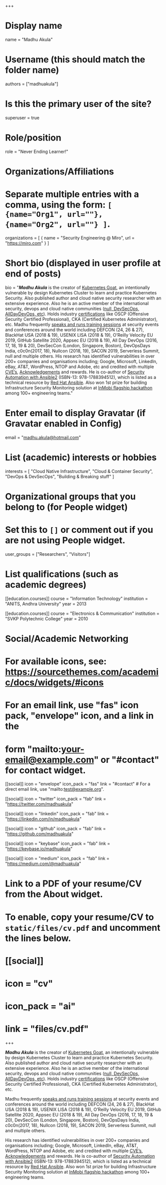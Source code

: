 +++
# Display name
name = "Madhu Akula"

# Username (this should match the folder name)
authors = ["madhuakula"]

# Is this the primary user of the site?
superuser = true

# Role/position
role = "Never Ending Learner!"

# Organizations/Affiliations
#   Separate multiple entries with a comma, using the form: `[ {name="Org1", url=""}, {name="Org2", url=""} ]`.
organizations = [ { name = "Security Engineering @ Miro", url = "https://miro.com" } ]

# Short bio (displayed in user profile at end of posts)
bio = "***Madhu Akula*** is the creator of [Kubernetes Goat](https://github.com/madhuakula/kubernetes-goat), an intentionally vulnerable by design Kubernetes Cluster to learn and practice Kubernetes Security. Also published author and cloud native security researcher with an extensive experience. Also he is an active member of the international security, devops and cloud native communities ([null, DevSecOps, AllDayDevOps, etc](https://madhuakula.com#volunteering)). Holds industry [certifications](https://madhuakula.com#accomplishments) like OSCP (Offensive Security Certified Professional), CKA (Certified Kubernetes Administrator), etc. Madhu frequently [speaks and runs training sessions](https://madhuakula.com/talk/) at security events and conferences around the world including DEFCON (24, 26 & 27), BlackHat USA (2018 & 19), USENIX LISA (2018 & 19), O’Reilly Velocity EU 2019, GitHub Satellite 2020, Appsec EU (2018 & 19), All Day DevOps (2016, 17, 18, 19 & 20), DevSecCon (London, Singapore, Boston), DevOpsDays India, c0c0n(2017, 18), Nullcon (2018, 19), SACON 2019, Serverless Summit, null and multiple others. His research has identified vulnerabilities in over 200+ companies and organisations including; Google, Microsoft, LinkedIn, eBay, AT&T, WordPress, NTOP and Adobe, etc and credited with multiple [CVE’s](https://madhuakula.com/publication/security-vulnerabilities-advisories/), [Acknowledgements](https://madhuakula.com/publication/security-vulnerabilities-acknowledgements/) and rewards. He is co-author of [Security Automation with Ansible2](https://www.secautomationbook.com/) (ISBN-13: 978-1788394512), which is listed as a technical resource by [Red Hat Ansible](https://www.ansible.com/resources/ebooks/security-automation-with-ansible-2). Also won 1st prize for building Infrastructure Security Monitoring solution at [InMobi flagship hackathon](https://inmobihackdaysummer2015.devpost.com) among 100+ engineering teams."

# Enter email to display Gravatar (if Gravatar enabled in Config)
email = "madhu.akula@hotmail.com"

# List (academic) interests or hobbies
interests = [
  "Cloud Native Infrastructure",
  "Cloud & Container Security",
  "DevOps & DevSecOps",
  "Building & Breaking stuff"
]

# Organizational groups that you belong to (for People widget)
#   Set this to `[]` or comment out if you are not using People widget.
user_groups = ["Researchers", "Visitors"]

# List qualifications (such as academic degrees)
[[education.courses]]
  course = "Information Technology"
  institution = "ANITS, Andhra University"
  year = 2013

[[education.courses]]
  course = "Electronics & Communication"
  institution = "SVKP Polytechnic College"
  year = 2010

# Social/Academic Networking
# For available icons, see: https://sourcethemes.com/academic/docs/widgets/#icons
#   For an email link, use "fas" icon pack, "envelope" icon, and a link in the
#   form "mailto:your-email@example.com" or "#contact" for contact widget.

[[social]]
  icon = "envelope"
  icon_pack = "fas"
  link = "#contact"  # For a direct email link, use "mailto:test@example.org".

[[social]]
  icon = "twitter"
  icon_pack = "fab"
  link = "https://twitter.com/madhuakula"

[[social]]
  icon = "linkedin"
  icon_pack = "fab"
  link = "https://linkedin.com/in/madhuakula"

[[social]]
  icon = "github"
  icon_pack = "fab"
  link = "https://github.com/madhuakula"

[[social]]
  icon = "keybase"
  icon_pack = "fab"
  link = "https://keybase.io/madhuakula"

[[social]]
  icon = "medium"
  icon_pack = "fab"
  link = "https://medium.com/@madhuakula"

# Link to a PDF of your resume/CV from the About widget.
# To enable, copy your resume/CV to `static/files/cv.pdf` and uncomment the lines below.
# [[social]]
#   icon = "cv"
#   icon_pack = "ai"
#   link = "files/cv.pdf"

+++

***Madhu Akula*** is the creator of [Kubernetes Goat](https://github.com/madhuakula/kubernetes-goat), an intentionally vulnerable by design Kubernetes Cluster to learn and practice Kubernetes Security. Also published author and cloud native security researcher with an extensive experience. Also he is an active member of the international security, devops and cloud native communities ([null, DevSecOps, AllDayDevOps, etc](#volunteering)). Holds industry [certifications](#accomplishments) like OSCP (Offensive Security Certified Professional), CKA (Certified Kubernetes Administrator), etc.

Madhu frequently [speaks and runs training sessions](/talk/) at security events and conferences around the world including DEFCON (24, 26 & 27), BlackHat USA (2018 & 19), USENIX LISA (2018 & 19), O’Reilly Velocity EU 2019, GitHub Satellite 2020, Appsec EU (2018 & 19), All Day DevOps (2016, 17, 18, 19 & 20), DevSecCon (London, Singapore, Boston), DevOpsDays India, c0c0n(2017, 18), Nullcon (2018, 19), SACON 2019, Serverless Summit, null and multiple others.

His research has identified vulnerabilities in over 200+ companies and organisations including; Google, Microsoft, LinkedIn, eBay, AT&T, WordPress, NTOP and Adobe, etc and credited with multiple [CVE’s](/publication/security-vulnerabilities-advisories/), [Acknowledgements](/publication/security-vulnerabilities-acknowledgements/) and rewards. He is co-author of [Security Automation with Ansible2](https://www.secautomationbook.com/) (ISBN-13: 978-1788394512), which is listed as a technical resource by [Red Hat Ansible](https://www.ansible.com/resources/ebooks/security-automation-with-ansible-2). Also won 1st prize for building Infrastructure Security Monitoring solution at [InMobi flagship hackathon](https://inmobihackdaysummer2015.devpost.com) among 100+ engineering teams.
